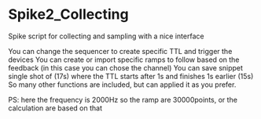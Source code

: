 # Spike2_Collecting
Spike script for collecting and sampling with a nice interface

You can change the sequencer to create specific TTL and trigger the devices
You can create or import specific ramps to follow based on the feedback (in this case you can chose the channel)
You can save snippet single shot of (17s) where the TTL starts after 1s and finishes 1s earlier (15s) 
So many other functions are included, but can applied it as you prefer. 

PS: here the frequency is 2000Hz so the ramp are 30000points, or the calculation are based on that
